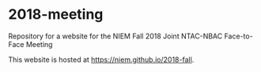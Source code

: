 # 2018-meeting

Repository for a website for the NIEM Fall 2018 Joint NTAC-NBAC Face-to-Face Meeting

This website is hosted at <https://niem.github.io/2018-fall>.
